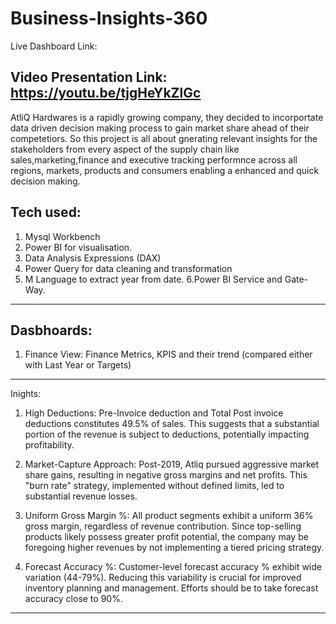 # Business-Insights-360
Live Dashboard Link: 

Video Presentation Link: https://youtu.be/tjgHeYkZlGc
------------------------------
AtliQ Hardwares is a rapidly growing company, they decided to incorportate data driven decision making process to gain market share ahead of their competetiors.
So this project is all about gnerating relevant insights for the stakeholders from every aspect of the supply chain like sales,marketing,finance and executive tracking performnce across all regions, markets, products and consumers enabling a enhanced and quick decision making.

Tech used:
-------------
1. Mysql Workbench
2. Power BI for visualisation.
3. Data Analysis Expressions (DAX) 
4. Power Query for data cleaning and transformation
5. M Language to extract year from date.
6.Power BI Service and Gate-Way.
----------------------------------------------------------------
Dasbhoards:
------------------------------------
1. Finance View:
Finance Metrics, KPIS and their trend (compared either with Last Year or Targets)




--------------------------------------
Inights:

1. High Deductions:
Pre-Invoice deduction and Total Post invoice deductions constitutes 49.5% of sales. This suggests that a substantial portion of the revenue is subject to deductions, potentially impacting profitability.

2. Market-Capture Approach:
Post-2019, Atliq pursued aggressive market share gains, resulting in negative gross margins and net profits. This "burn rate" strategy, implemented without defined limits, led to substantial revenue losses.

3. Uniform Gross Margin %:
All product segments exhibit a uniform 36% gross margin, regardless of revenue contribution. Since top-selling products likely possess greater profit potential, the company may be foregoing higher revenues by not implementing a tiered pricing strategy.

4. Forecast Accuracy %:
Customer-level forecast accuracy % exhibit  wide variation (44-79%). Reducing this variability is crucial for improved inventory planning and management. Efforts should be to take forecast accuracy close to 90%.


--------------------------------------------------------------------------



